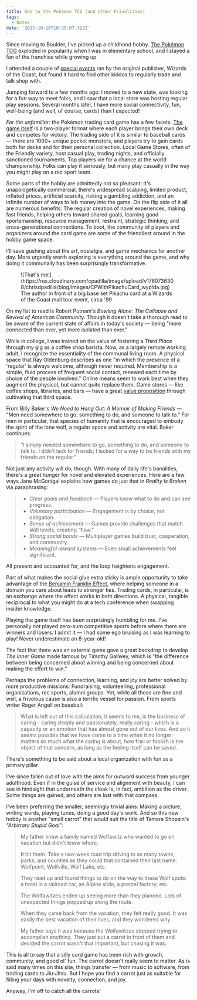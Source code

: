 ```yaml
---
title: Ode to the Pokémon TCG (and other Frivolities)
tags:
  - Notes
date: '2025-10-18T10:35:07.322Z'
---
```


Since moving to Boulder, I've picked up a childhood hobby. [The Pokémon TCG](https://www.youtube.com/watch?v=LbKFTg-K5HU) exploded in popularity when I was in elementary school, and I stayed a fan of the franchise while growing up.

I attended a couple of [special events](https://www.youtube.com/watch?v=5hBvF4rDqOE) ran by the original publisher, Wizards of the Coast, but found it hard to find other kiddos to regularly trade and talk shop with.

Jumping forward to a few months ago: I moved to a new state, was looking for a fun way to meet folks, and I saw that a local store was hosting regular play sessions. Several months later, I have more social connectivity, fun, well-being (and well, of course, cards) than I expected!

_For the unfamiliar:_ the Pokémon trading card game has a few facets. [The game itself](https://tcg.pokemon.com/en-us/learn/) is a two-player format where each player brings their own deck and competes for victory. The trading side of it is similar to baseball cards — there are 1000+ unique pocket monsters, and players try to gain cards both for decks and for their personal collection. Local Game Stores, often of the Friendly variety, host casual play, trading nights, and officially sanctioned tournaments. Top players vie for a chance at the world championship. Folks can play it seriously, but many play casually in the way you might play on a rec sport team.

Some parts of the hobby are admittedly not so pleasant: It's unapologetically commercial, there's widespread scalping, limited product, inflated prices, artificial scarcity, risking a gambling addiction, and an infinite number of ways to lob money into the game. On the flip side of it all are numerous benefits: The regular creation of novel experiences, making fast friends, helping others toward shared goals, learning good sportsmanship, resource management, restraint, strategic thinking, and cross-generational connections. To boot, the community of players and organizers around the card game are some of the friendliest around in the hobby game space.

I'll save gushing about the art, nostalgia, and game mechanics for another day. More urgently worth exploring is everything around the game, and why doing it communally has been surprisingly transformative.

<figure>
![That's me!](https://res.cloudinary.com/cpadilla/image/upload/v1760736308/chrisdpadilla/blog/images/CPWithPikachuCard_wyplda.jpg)
<figcaption>The author in front of a big base set Pikachu card at a Wizards of the Coast mall tour event, circa '99</figcaption>
</figure>

On my list to read is Robert Putnam's _Bowling Alone: The Collapse and Revival of American Community_. Though it doesn't take a thorough read to be aware of the current state of affairs in today's society — being "more connected than ever, yet more isolated than ever."

While in college, I was trained on the value of fostering a _Third Place_ through my gig as a coffee shop barista. Now, as a largely remote working adult, I recognize the essentiality of the communal living room. A physical space that Ray Oldenburg describes as one "in which the presence of a 'regular' is always welcome, although never required. Membership is a simple, fluid process of frequent social contact, renewed each time by choice of the people involved." Online means seem to work best when they augment the physical, but cannot quite replace them. Game stores — like coffee shops, libraries, and bars — have a great [value proposition](https://blackdiamondgames.blogspot.com/2009/01/gaming-community.html) through cultivating that third space.

From Billy Baker's _We Need to Hang Out: A Memoir of Making Friends_ — "Men need somewhere to go, something to do, and someone to talk to.” For men in particular, that species of humanity that is encouraged to embody the spirit of the lone wolf, a regular space and activity are vital. Baker continues:

> “I simply needed somewhere to go, something to do, and someone to talk to. I didn’t lack for friends; I lacked for a way to be friends with my friends on the regular.”

Not just any activity will do, though. With many of daily life's banalities, there's a great hunger for novel and elevated experiences. Here are a few ways Jane McGonigal explains how games do just that in _Reality Is Broken_ via paraphrasing:

> - _Clear goals and feedback_ — Players know what to do and can see progress.
> - _Voluntary participation_ — Engagement is by choice, not obligation.
> - _Sense of achievement_ — Games provide challenges that match skill levels, creating “flow.”
> - _Strong social bonds_ — Multiplayer games build trust, cooperation, and community.
> - _Meaningful reward systems_ — Even small achievements feel significant.

All present and accounted for, and the loop heightens engagement.

Part of what makes the social glue extra sticky is ample opportunity to take advantage of the [Benjamin Franklin Effect](https://en.wikipedia.org/wiki/Ben_Franklin_effect), where helping someone in a domain you care about leads to stronger ties. Trading cards, in particular, is an exchange where the effect works in both directions. A physical, tangible reciprocal to what you might do at a tech conference when swapping insider knowledge.

Playing the game itself has been surprisingly humbling for me. I've personally _not_ played zero-sum competitive sports before where there are winners and losers. I admit it — I had some ego bruising as I was learning to play! Never underestimate an 8-year-old!

The fact that there was an external game gave a great backdrop to develop _The Inner Game_ made famous by Timothy Gallwey, which is "the difference between being concerned about winning and being concerned about making the effort to win."

Perhaps the problems of connection, learning, and joy are better solved by more productive missions: Fundraising, volunteering, professional organizations, rec sports, alumni groups. Yet, while all those are fine and well, a frivolous cause is also a terrific vessel for passion. From sports writer Roger Angell on baseball:

> What is left out of this calculation, it seems to me, is the business of caring - caring deeply and passionately, really caring - which is a capacity or an emotion that has almost gone out of our lives. And so it seems possible that we have come to a time when it no longer matters so much what the caring is about, how frail or foolish is the object of that concern, as long as the feeling itself can be saved.

There's something to be said about a local organization with fun as a primary pillar.

I've since fallen out of love with the aims for outward success from younger adulthood. Even if in the guise of service and alignment with beauty, I can see in hindsight that underneath the cloak is, in fact, ambition as the driver. Some things are gained, and others are lost with that compass.

I've been preferring the smaller, seemingly trivial aims: Making a picture, writing words, playing tunes, doing a good day's work. And so this new hobby is another "small carrot" that would suit the title of Tamara Shopsin's _"Arbitrary Stupid Goal"_:

> My father knew a family named Wolfawitz who wanted to go on vacation but didn't know where.
>
> It hit them. Take a two-week road trip driving to as many towns, parks, and counties as they could that contained their last name: Wolfpoint, Wolfville, Wolf Lake, etc.
>
> They read up and found things to do on the way to these Wolf spots: a hotel in a railroad car, an Alpine slide, a pretzel factory, etc.
>
> The Wolfawitzes ended up seeing more than they planned. Lots of unexpected things popped up along the route.
>
> When they came back from the vacation, they felt really good. It was easily the best vacation of their lives, and they wondered why.
>
> My father says it was because the Wolfawitzes stopped trying to accomplish anything. They just put a carrot in front of them and decided the carrot wasn't that important, but chasing it was.

This is all to say that a silly card game has been rich with growth, community, and good ol' fun. The carrot doesn't really seem to matter. As is said many times on this site, things transfer — from music to software, from trading cards to Jiu-Jitsu. But I hope you find a carrot just as suitable for filling your days with novelty, connection, and joy.

Anyway, I'm off to catch all the carrots!
